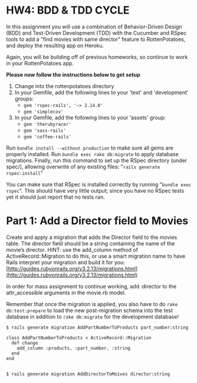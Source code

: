 # HW4: BDD & TDD CYCLE

In this assignment you will use a combination of Behavior-Driven Design (BDD) and Test-Driven Development (TDD) with the Cucumber and RSpec tools to add a "find movies with same director" feature to RottenPotatoes, and deploy the resulting app on Heroku.

Again, you will be building off of previous homeworks, so continue to work in your RottenPotatoes app.

**Please now follow the instructions below to get setup**

1. Change into the rottenpotatoes directory
2. In your Gemfile, add the following lines to your 'test' and 'development' groups:
	* `gem 'rspec-rails', '~> 2.14.0'`
	* `gem 'simplecov'`
1. In your Gemfile, add the following lines to your 'assets' group:
	* `gem 'therubyracer'`
	* `gem 'sass-rails'`
	* `gem 'coffee-rails'`

Run `bundle install --without production` to make sure all gems are properly installed.
Run `bundle exec rake db:migrate` to apply database migrations.
Finally, run this command to set up the RSpec directory (under spec/), allowing overwrite of any existing files: "`rails generate rspec:install`"

You can make sure that RSpec is installed correctly by running "`bundle exec rspec`".  This should have very little output; since you have no RSpec tests yet it should just report that no tests ran.

# Part 1: Add a Director field to Movies

Create and apply a migration that adds the Director field to the movies table. The director field should be a string containing the name of the movie’s director. HINT: use the add_column method of ActiveRecord::Migration to do this, or use a smart migration name to have Rails interpret your migration and build it for you: [http://guides.rubyonrails.org/v3.2.13/migrations.html](http://guides.rubyonrails.org/v3.2.13/migrations.html)

In order for mass assignment to continue working, add :director to the attr_accessible arguments in the movie.rb model.

Remember that once the migration is applied, you also have to do `rake db:test:prepare` to load the new post-migration schema into the test database in addition to `rake db:migrate` for the development database!

	$ rails generate migration AddPartNumberToProducts part_number:string

	class AddPartNumberToProducts < ActiveRecord::Migration
	  def change
	    add_column :products, :part_number, :string
	  end
	end


	$ rails generate migration AddDirectorToMoives director:string

